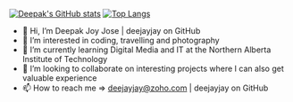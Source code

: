 [![Deepak's GitHub stats](https://github-readme-stats.vercel.app/api?username=deejayjay&count_private=true&show_icons=true&theme=vue-dark)](https://github.com/anuraghazra/github-readme-stats)
[![Top Langs](https://github-readme-stats.vercel.app/api/top-langs/?username=deejayjay&layout=compact&theme=vue-dark)](https://github.com/anuraghazra/github-readme-stats)

- 👋 Hi, I’m Deepak Joy Jose | deejayjay on GitHub
- 👀 I’m interested in coding, travelling and photography
- 🌱 I’m currently learning Digital Media and IT at the Northern Alberta Institute of Technology
- 💞️ I’m looking to collaborate on interesting projects where I can also get valuable experience
- 📫 How to reach me => deejayjay@zoho.com | deejayjay on GitHub
